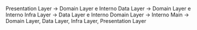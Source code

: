 Presentation Layer -> Domain Layer e Interno
Data Layer -> Domain Layer e Interno
Infra Layer -> Data Layer e Interno
Domain Layer -> Interno
Main -> Domain Layer, Data Layer, Infra Layer, Presentation Layer